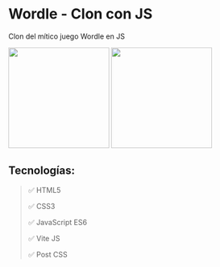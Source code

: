# Wordle - Clon con JS
Clon del mítico juego Wordle en JS

<img src="https://user-images.githubusercontent.com/76822966/219876200-24274275-0958-442d-ae78-47ca32c0b0d8.gif" width="200"/>
 <img src="https://user-images.githubusercontent.com/76822966/219876615-7eebdd81-b516-4876-9a97-4f51e33ee9ce.png" width="200">

 ## Tecnologías:
 > :white_check_mark: HTML5
 >
 > :white_check_mark: CSS3
 >
 > :white_check_mark: JavaScript ES6
 >
 > :white_check_mark: Vite JS
 >
 > :white_check_mark: Post CSS
 >
 
